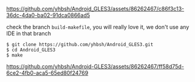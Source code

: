 https://github.com/yhbsh/Android_GLES3/assets/86262467/c86f3c13-36dc-4da0-ba02-91dca0866ad5


check the branch `build-makefile`, you will really love it, we don't use any IDE in that branch

```
$ git clone https://github.com/yhbsh/Android_GLES3.git
$ cd Android_GLES3
$ make
```

https://github.com/yhbsh/Android-GLES3/assets/86262467/ff58d75d-6ce2-4fb0-aca5-65ed80f24769
